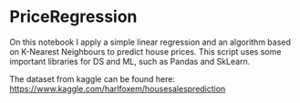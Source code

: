 # PriceRegression

On this notebook I apply a simple linear regression and an algorithm based on K-Nearest Neighbours to predict house prices.
This script uses some important libraries for DS and ML, such as Pandas and SkLearn.

The dataset from kaggle can be found here: https://www.kaggle.com/harlfoxem/housesalesprediction
